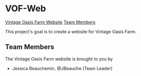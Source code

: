 # VOF-Web

[Vintage Oasis Farm Website](#vof-web)
    [Team Members](#teammembers)

This project's goal is to create a website for Vintage Oasis Farm.

## Team Members
The Vintage Oasis Farm website is brought to you by

- Jessica Beauchemin, @JBeauche (Team Leader)
